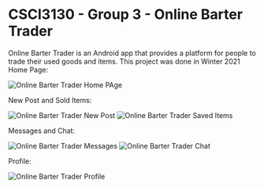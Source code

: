 # CSCI3130 - Group 3 - Online Barter Trader

Online Barter Trader is an Android app that provides a platform for people to trade their used goods and items.
This project was done in Winter 2021
Home Page:

![Online Barter Trader Home PAge](https://user-images.githubusercontent.com/101380933/233291678-2a8ca016-d975-4965-b190-499537828c35.png)

New Post and Sold Items:

![Online Barter Trader New Post](https://user-images.githubusercontent.com/101380933/233291978-625c3041-3b6c-4f24-b73c-03ef3370990f.png)
![Online Barter Trader Saved Items](https://user-images.githubusercontent.com/101380933/233292102-496a4fff-4e95-4fea-85d3-8dbc14f526e2.png)


Messages and Chat:

![Online Barter Trader Messages](https://user-images.githubusercontent.com/101380933/233291805-33261fe7-95d5-49c2-b6fa-3ef16c3598d7.png)
![Online Barter Trader Chat](https://user-images.githubusercontent.com/101380933/233291812-6850e0f6-eb58-4b96-8134-80d9685ad93a.png)

Profile:

![Online Barter Trader Profile](https://user-images.githubusercontent.com/101380933/233292013-b42a991b-ce51-404e-87e6-072550c9e06b.png)
